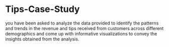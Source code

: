 # Tips-Case-Study
you have been asked to analyze the data provided to identify the patterns and trends in the revenue and tips received from customers across different demographics and come up with informative visualizations to convey the insights obtained from the analysis.
